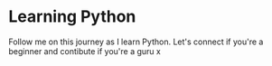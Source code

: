 # Learning Python

Follow me on this journey as I learn Python. Let's connect if you're a beginner and contibute if you're a guru x
